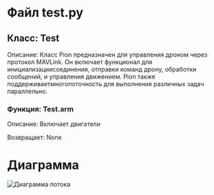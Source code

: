 # Файл test.py

## Класс: Test

Описание: Класс Pion предназначен для управления дроном через протокол MAVLink. Он включает функционал для инициализациисоединения, отправки команд дрону, обработки сообщений, и управления движением. Pion также поддерживаетмногопоточность для выполнения различных задач параллельно.

### Функция: Test.arm

Описание: Включает двигатели

Возвращает: None

# Диаграмма 
 ![Диаграмма потока](../img/test.png)